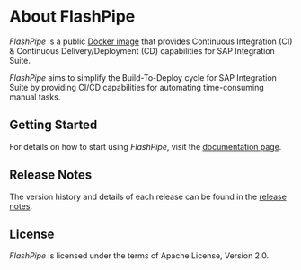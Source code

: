 # About FlashPipe
_FlashPipe_ is a public [Docker image](https://hub.docker.com/r/engswee/flashpipe) that provides Continuous Integration (CI) & Continuous Delivery/Deployment (CD) capabilities for SAP Integration Suite.

_FlashPipe_ aims to simplify the Build-To-Deploy cycle for SAP Integration Suite by providing CI/CD capabilities for automating time-consuming manual tasks.

## Getting Started
For details on how to start using _FlashPipe_, visit the [documentation page](documentation.md).

## Release Notes
The version history and details of each release can be found in the [release notes](release-notes.md).

## License
_FlashPipe_ is licensed under the terms of Apache License, Version 2.0.